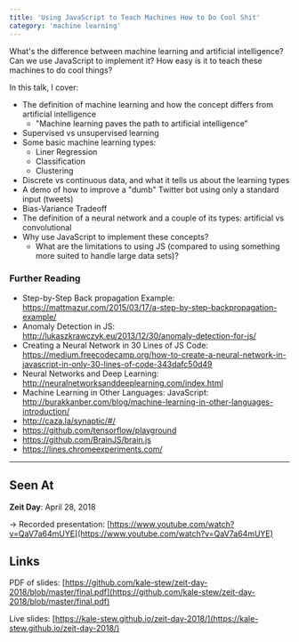 ```yaml
---
title: 'Using JavaScript to Teach Machines How to Do Cool Shit'
category: 'machine learning'
---
```


What's the difference between machine learning and artificial intelligence? Can we use JavaScript to implement it? How easy is it to teach these machines to do cool things?

In this talk, I cover:

- The definition of machine learning and how the concept differs from artificial intelligence
  - "Machine learning paves the path to artificial intelligence"
- Supervised vs unsupervised learning
- Some basic machine learning types:
  - Liner Regression
  - Classification
  - Clustering
- Discrete vs continuous data, and what it tells us about the learning types
- A demo of how to improve a "dumb" Twitter bot using only a standard input (tweets)
- Bias-Variance Tradeoff
- The definition of a neural network and a couple of its types: artificial vs convolutional
- Why use JavaScript to implement these concepts?
  - What are the limitations to using JS (compared to using something more suited to handle large data sets)?

### Further Reading

- Step-by-Step Back propagation Example: https://mattmazur.com/2015/03/17/a-step-by-step-backpropagation-example/
- Anomaly Detection in JS: http://lukaszkrawczyk.eu/2013/12/30/anomaly-detection-for-js/
- Creating a Neural Network in 30 Lines of JS Code: https://medium.freecodecamp.org/how-to-create-a-neural-network-in-javascript-in-only-30-lines-of-code-343dafc50d49
- Neural Networks and Deep Learning: http://neuralnetworksanddeeplearning.com/index.html
- Machine Learning in Other Languages: JavaScript: http://burakkanber.com/blog/machine-learning-in-other-languages-introduction/
- http://caza.la/synaptic/#/
- https://github.com/tensorflow/playground
- https://github.com/BrainJS/brain.js
- https://lines.chromeexperiments.com/

---

## Seen At

**Zeit Day**: April 28, 2018

→ Recorded presentation: [https://www.youtube.com/watch?v=QaV7a64mUYE](https://www.youtube.com/watch?v=QaV7a64mUYE)

## Links

PDF of slides: [https://github.com/kale-stew/zeit-day-2018/blob/master/final.pdf](https://github.com/kale-stew/zeit-day-2018/blob/master/final.pdf)

Live slides: [https://kale-stew.github.io/zeit-day-2018/](https://kale-stew.github.io/zeit-day-2018/)

